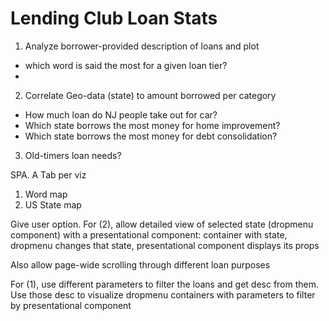 # Lending Club Loan Stats

1. Analyze borrower-provided description of loans and plot
  - which word is said the most for a given loan tier?
  -
2. Correlate Geo-data (state) to amount borrowed per category
  - How much loan do NJ people take out for car?
  - Which state borrows the most money for home improvement?
  - Which state borrows the most money for debt consolidation?
3. Old-timers loan needs?

SPA.
A Tab per viz
1. Word map
2. US State map


Give user option.
For (2), allow detailed view of selected state (dropmenu component) with a presentational component:
  container with state,
  dropmenu changes that state,
  presentational component displays its props

  Also allow page-wide scrolling through different loan purposes


For (1), use different parameters to filter the loans and get desc from them.
  Use those desc to visualize
  dropmenu containers with parameters to filter by
  presentational component
